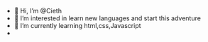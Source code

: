 - 👋 Hi, I’m @Cieth
- 👀 I’m interested in learn new languages and start this adventure
- 🌱 I’m currently learning html,css,Javascript
- 
<!---
Cieth/Cieth is a ✨ special ✨ repository because its `README.md` (this file) appears on your GitHub profile.
You can click the Preview link to take a look at your changes.
--->

